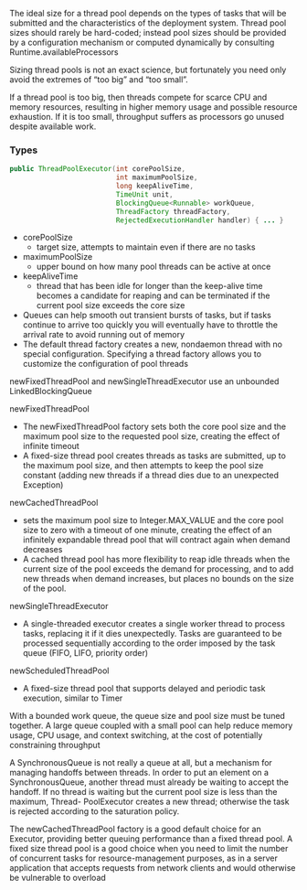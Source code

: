The ideal size for a thread pool depends on the types of tasks that will be submitted
and the characteristics of the deployment system. Thread pool sizes should
rarely be hard-coded; instead pool sizes should be provided by a configuration
mechanism or computed dynamically by consulting Runtime.availableProcessors

Sizing thread pools is not an exact science, but fortunately you need only
avoid the extremes of “too big” and “too small”. 

If a thread pool is too big,
then threads compete for scarce CPU and memory resources, resulting in higher
memory usage and possible resource exhaustion. If it is too small, throughput
suffers as processors go unused despite available work.

### Types
```java
public ThreadPoolExecutor(int corePoolSize,
                          int maximumPoolSize,
                          long keepAliveTime,
                          TimeUnit unit,
                          BlockingQueue<Runnable> workQueue,
                          ThreadFactory threadFactory,
                          RejectedExecutionHandler handler) { ... }
```

- corePoolSize 
  - target size, attempts to maintain even if there are no tasks
- maximumPoolSize
  - upper bound on how many pool threads can be active at once
- keepAliveTime
  - thread that has been idle for longer than the keep-alive time becomes a candidate
    for reaping and can be terminated if the current pool size exceeds the core size
- Queues can help smooth out transient bursts of tasks, but if tasks continue
  to arrive too quickly you will eventually have to throttle the arrival rate to avoid
  running out of memory
- The default thread factory creates a new, nondaemon
  thread with no special configuration. Specifying a thread factory allows you to
  customize the configuration of pool threads

newFixedThreadPool and newSingleThreadExecutor use an unbounded LinkedBlockingQueue

newFixedThreadPool
 - The newFixedThreadPool factory sets both the core pool size and the maximum
   pool size to the requested pool size, creating the effect of infinite timeout
 - A fixed-size thread pool creates threads as tasks are submitted,
up to the maximum pool size, and then attempts to keep the pool
size constant (adding new threads if a thread dies due to an unexpected
Exception)

newCachedThreadPool
 - sets the maximum pool size to Integer.MAX_VALUE and the core pool size to zero with a timeout of one minute, creating the
   effect of an infinitely expandable thread pool that will contract again when demand
   decreases
 - A cached thread pool has more flexibility to reap idle
threads when the current size of the pool exceeds the demand for processing,
and to add new threads when demand increases, but places no bounds
on the size of the pool.

newSingleThreadExecutor
 - A single-threaded executor creates a single worker
thread to process tasks, replacing it if it dies unexpectedly. Tasks are guaranteed
to be processed sequentially according to the order imposed by the
task queue (FIFO, LIFO, priority order)

newScheduledThreadPool
 - A fixed-size thread pool that supports delayed and periodic task execution, similar to Timer


With a bounded work queue, the queue size and pool size must be tuned
together. A large queue coupled with a small pool can help reduce memory
usage, CPU usage, and context switching, at the cost of potentially constraining
throughput

A SynchronousQueue is not really a queue at all, but a mechanism
for managing handoffs between threads. In order to put an element on a SynchronousQueue,
another thread must already be waiting to accept the handoff. If
no thread is waiting but the current pool size is less than the maximum, Thread-
PoolExecutor creates a new thread; otherwise the task is rejected according to
the saturation policy.

The newCachedThreadPool factory is a good default choice for an Executor,
providing better queuing performance than a fixed thread pool.
A fixed size thread pool is a good choice when you need to limit the
number of concurrent tasks for resource-management purposes, as in a
server application that accepts requests from network clients and would
otherwise be vulnerable to overload


